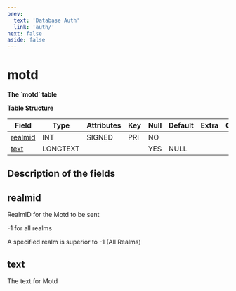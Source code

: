 ```yaml
---
prev:
  text: 'Database Auth'
  link: 'auth/'
next: false
aside: false
---
```


# motd

**The \`motd\` table**

**Table Structure**

| Field        | Type     | Attributes | Key | Null | Default | Extra | Comment |
| ------------ | -------- | ---------- | --- | ---- | ------- | ----- | ------- |
| [realmid][1] | INT      | SIGNED     | PRI | NO   |         |       |         |
| [text][2]    | LONGTEXT |            |     | YES  | NULL    |       |         |


[1]: #realmid
[2]: #text

## Description of the fields

## realmid

RealmID for the Motd to be sent

-1 for all realms

A specified realm is superior to -1 (All Realms)

## text

The text for Motd
